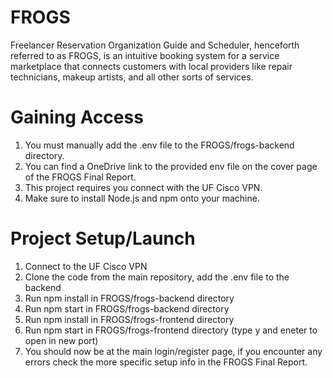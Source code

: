 # FROGS
Freelancer Reservation Organization Guide and Scheduler, henceforth referred to as FROGS, is an intuitive booking system for a service marketplace that connects customers with local providers like repair technicians, makeup artists, and all other sorts of services.

# Gaining Access
1. You must manually add the .env file to the FROGS/frogs-backend directory.
2. You can find a OneDrive link to the provided env file on the cover page of the FROGS Final Report.
3. This project requires you connect with the UF Cisco VPN.
4. Make sure to install Node.js and npm onto your machine.

# Project Setup/Launch
1. Connect to the UF Cisco VPN
2. Clone the code from the main repository, add the .env file to the backend
3. Run npm install in FROGS/frogs-backend directory
4. Run npm start in FROGS/frogs-backend directory
5. Run npm install in FROGS/frogs-frontend directory
6. Run npm start in FROGS/frogs-frontend directory (type y and eneter to open in new port)
7. You should now be at the main login/register page, if you encounter any errors check the more specific setup info in the FROGS Final Report.

